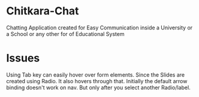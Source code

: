 # Chitkara-Chat
Chatting Application created for Easy Communication inside a University or a School or any other for of Educational System

# Issues
Using Tab key can easily hover over form elements. Since the Slides are created using Radio. It also hovers through that.
Initially the default arrow binding doesn't work on nav. But only after you select another Radio/label.